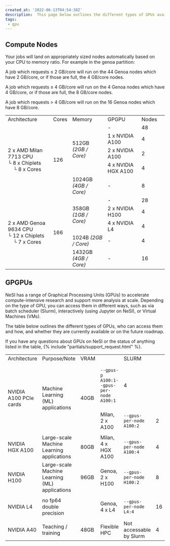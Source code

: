 ```yaml
---
created_at: '2022-06-13T04:54:38Z'
description:  This page below outlines the different types of GPUs available on NeSI
tags:
 - gpu
---
```


## Compute Nodes

Your jobs will land on appropriately sized nodes automatically based on your CPU to memory ratio. For example in the genoa partition:

A job which requests ≤ 2 GB/core will run on the 44 Genoa nodes which have 2 GB/core, or if those are full, the 4 GB/core nodes.

A job which requests ≤ 4 GB/core will run on the 4 Genoa nodes which have 4 GB/core, or if those are full, the 8 GB/core nodes.

A job which requests > 4 GB/core will run on the 16 Genoa nodes which have 8 GB/core.

<table>
    <tr>
        <td>Architecture</td>
        <td>Cores</td>
        <td>Memory</td>
        <td>GPGPU</td>
        <td>Nodes</td>
    </tr>
    <tr>
        <td rowspan="5">2 x AMD Milan 7713 CPU</br>└ 8 x Chiplets<br>&nbsp;&nbsp;&nbsp;&nbsp;└ 8 x Cores</td>
        <td rowspan="5">126</td>
        <td rowspan="4">512GB <em>(2GB / Core)</em></td>
        <td>-</td>
        <td>48</td>
    </tr>
    <tr>
        <td>1 x NVIDIA A100</td>
        <td>4</td>
    </tr>
    <tr>
        <td>2 x NVIDIA A100</td>
        <td>2</td>
    </tr>
    <tr>
        <td>4 x NVIDIA HGX A100</td>
        <td>4</td>
    </tr>
    <tr>
        <td>1024GB <em>(4GB / Core)<em></td>
        <td>-</td>
        <td>8<td>
    </tr>
    <tr>
        <td rowspan="5">2 x AMD Genoa 9634 CPU</br>└ 12 x Chiplets</br>&nbsp;&nbsp;&nbsp;&nbsp;└ 7 x Cores</td>
        <td rowspan="5">166</td>
        <td rowspan="3">358GB <em>(1GB / Core)</em></td>
        <td>-</td>
        <td>28</td>
    </tr>
    <tr>
        <td>2 x NVIDIA H100</td>
        <td>4</td>
    </tr>
    <tr>
        <td>4 x NVIDIA L4</td>
        <td>4</td>
    </tr>
    <tr>
        <td>1024B <em>(2GB / Core)</em></td>
        <td>-</td>
        <td>4</td>
    </tr>
    <tr>
        <td>1432GB <em>(4GB / Core)</em></td>
        <td>-</td>
        <td>16</td>
    </tr>
</table>

## GPGPUs

NeSI has a range of Graphical Processing Units (GPUs) to accelerate compute-intensive research and support more analysis at scale.
Depending on the type of GPU, you can access them in different ways, such as via batch scheduler (Slurm), interactively (using Jupyter on NeSI),
or Virtual Machines (VMs).

The table below outlines the different types of GPUs,
who can access them and how, and whether they are currently available or on the future roadmap.

If you have any questions about GPUs on NeSI or the status of anything listed in the table,
{% include "partials/support_request.html" %}.

<table>
    <tr>
        <td>Architecture</td>
        <td>Purpose/Note</td>
        <td>VRAM</td>
        <td></td>
        <td>SLURM</td>
        <td></td>
    </tr>
    <tr>
        <td rowspan="2">NVIDIA A100 PCIe cards</td>
        <td rowspan="2">Machine Learning (ML) applications</td>
        <td rowspan="2">40GB</td>
        <td><pre><code>--gpus-p A100:1</code><code>--gpus-per-node A100:1</code></pre></td>
        <td>4</td>
    </tr>
    <tr>
        <td>Milan, 2 x A100</td>
        <td><pre><code>--gpus-per-node A100:2</code></pre></td>
        <td>2</td>
    </tr>
    <tr>
        <td>NVIDIA HGX A100</td>
        <td>Large-scale Machine Learning applications</td>
        <td>80GB</td>
        <td>Milan, 4 x HGX A100</td>
        <td><pre><code>--gpus-per-node A100:4</code></pre></td>
        <td>4</td>
    </tr>
    <tr>
        <td>NVIDIA H100</td>
        <td>Large-scale Machine Learning (ML) applications</td>
        <td>96GB</td>
        <td>Genoa, 2 x H100</td>
        <td><pre><code>--gpus-per-node H100:2</code></pre></td>
        <td>8</td>
    </tr>
    <tr>
        <td>NVIDIA L4</td>
        <td>no fp64 double precision</td>
        <td></td>
        <td>Genoa, 4 x L4</td>
        <td><pre><code>--gpus-per-node L4:4</code></pre></td>
        <td>16</td>
    </tr>
    <tr>
        <td>NVIDIA A40</td>
        <td>Teaching / training</td>
        <td>48GB</td>
        <td>Flexible HPC</td>
        <td>Not accessable by Slurm</td>
        <td>4</td>
    </tr>
</table>
